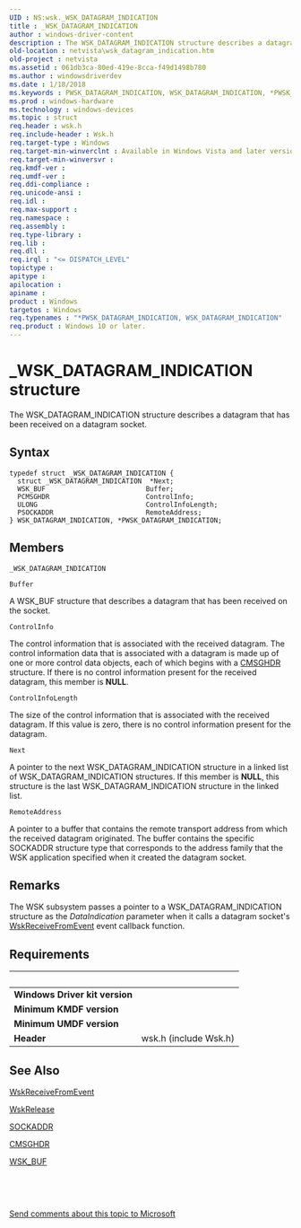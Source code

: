 ```yaml
---
UID : NS:wsk._WSK_DATAGRAM_INDICATION
title : _WSK_DATAGRAM_INDICATION
author : windows-driver-content
description : The WSK_DATAGRAM_INDICATION structure describes a datagram that has been received on a datagram socket.
old-location : netvista\wsk_datagram_indication.htm
old-project : netvista
ms.assetid : 061db3ca-80ed-419e-8cca-f49d1498b780
ms.author : windowsdriverdev
ms.date : 1/18/2018
ms.keywords : PWSK_DATAGRAM_INDICATION, WSK_DATAGRAM_INDICATION, *PWSK_DATAGRAM_INDICATION, PWSK_DATAGRAM_INDICATION structure pointer [Network Drivers Starting with Windows Vista], WSK_DATAGRAM_INDICATION structure [Network Drivers Starting with Windows Vista], wskref_1e0fb168-6e03-4b73-8bb4-e3bce0c94b02.xml, wsk/WSK_DATAGRAM_INDICATION, netvista.wsk_datagram_indication, wsk/PWSK_DATAGRAM_INDICATION, _WSK_DATAGRAM_INDICATION
ms.prod : windows-hardware
ms.technology : windows-devices
ms.topic : struct
req.header : wsk.h
req.include-header : Wsk.h
req.target-type : Windows
req.target-min-winverclnt : Available in Windows Vista and later versions of the Windows operating   systems.
req.target-min-winversvr : 
req.kmdf-ver : 
req.umdf-ver : 
req.ddi-compliance : 
req.unicode-ansi : 
req.idl : 
req.max-support : 
req.namespace : 
req.assembly : 
req.type-library : 
req.lib : 
req.dll : 
req.irql : "<= DISPATCH_LEVEL"
topictype : 
apitype : 
apilocation : 
apiname : 
product : Windows
targetos : Windows
req.typenames : "*PWSK_DATAGRAM_INDICATION, WSK_DATAGRAM_INDICATION"
req.product : Windows 10 or later.
---
```


# _WSK_DATAGRAM_INDICATION structure
The WSK_DATAGRAM_INDICATION structure describes a datagram that has been received on a datagram
  socket.

## Syntax
````
typedef struct _WSK_DATAGRAM_INDICATION {
  struct _WSK_DATAGRAM_INDICATION  *Next;
  WSK_BUF                         Buffer;
  PCMSGHDR                        ControlInfo;
  ULONG                           ControlInfoLength;
  PSOCKADDR                       RemoteAddress;
} WSK_DATAGRAM_INDICATION, *PWSK_DATAGRAM_INDICATION;
````

## Members


`_WSK_DATAGRAM_INDICATION`



`Buffer`

A WSK_BUF structure that describes a datagram that has been received on the socket.

`ControlInfo`

The control information that is associated with the received datagram. The control information
     data that is associated with a datagram is made up of one or more control data objects, each of which
     begins with a 
     <a href="https://msdn.microsoft.com/library/windows/hardware/ff544964">CMSGHDR</a> structure. If there is no control
     information present for the received datagram, this member is <b>NULL</b>.

`ControlInfoLength`

The size of the control information that is associated with the received datagram. If this value
     is zero, there is no control information present for the datagram.

`Next`

A pointer to the next WSK_DATAGRAM_INDICATION structure in a linked list of
     WSK_DATAGRAM_INDICATION structures. If this member is <b>NULL</b>, this structure is the last
     WSK_DATAGRAM_INDICATION structure in the linked list.

`RemoteAddress`

A pointer to a buffer that contains the remote transport address from which the received datagram
     originated. The buffer contains the specific SOCKADDR structure type that corresponds to the address
     family that the WSK application specified when it created the datagram socket.

## Remarks
The WSK subsystem passes a pointer to a WSK_DATAGRAM_INDICATION structure as the 
    <i>DataIndication</i> parameter when it calls a datagram socket's 
    <a href="..\wsk\nc-wsk-pfn_wsk_receive_from_event.md">WskReceiveFromEvent</a> event callback
    function.

## Requirements
| &nbsp; | &nbsp; |
| ---- |:---- |
| **Windows Driver kit version** |  |
| **Minimum KMDF version** |  |
| **Minimum UMDF version** |  |
| **Header** | wsk.h (include Wsk.h) |

## See Also

<a href="..\wsk\nc-wsk-pfn_wsk_receive_from_event.md">WskReceiveFromEvent</a>

<a href="..\wsk\nc-wsk-pfn_wsk_release_data_indication_list.md">WskRelease</a>

<a href="https://msdn.microsoft.com/library/windows/hardware/ff570822">SOCKADDR</a>

<a href="https://msdn.microsoft.com/library/windows/hardware/ff544964">CMSGHDR</a>

<a href="..\wsk\ns-wsk-_wsk_buf.md">WSK_BUF</a>

 

 

<a href="mailto:wsddocfb@microsoft.com?subject=Documentation%20feedback [netvista\netvista]:%20WSK_DATAGRAM_INDICATION structure%20 RELEASE:%20(1/18/2018)&amp;body=%0A%0APRIVACY STATEMENT%0A%0AWe use your feedback to improve the documentation. We don't use your email address for any other purpose, and we'll remove your email address from our system after the issue that you're reporting is fixed. While we're working to fix this issue, we might send you an email message to ask for more info. Later, we might also send you an email message to let you know that we've addressed your feedback.%0A%0AFor more info about Microsoft's privacy policy, see http://privacy.microsoft.com/en-us/default.aspx." title="Send comments about this topic to Microsoft">Send comments about this topic to Microsoft</a>